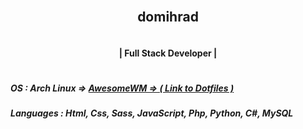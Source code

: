 &nbsp;<div style="display:grid;place-items:center;">
## domihrad
#### | Full Stack Developer |
</div>

##### OS : Arch Linux => <a href="https://github.com/domihrad/dotfiles">AwesomeWM => ( Link to Dotfiles ) </a>
##### Languages : Html, Css, Sass, JavaScript, Php, Python, C#, MySQL






